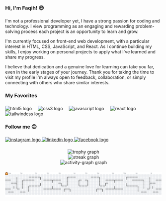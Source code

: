 <h3 align="left">Hi, I'm Faqih! 😎</h3>

###

<p align="left">I'm not a professional developer yet, I have a strong passion for coding and technology. I view programming as an engaging and rewarding problem-solving process each project is an opportunity to learn and grow.

I'm currently focused on front-end web development, with a particular interest in HTML, CSS, JavaScript, and React. As I continue building my skills, I enjoy working on personal projects to apply what I've learned and share my progress.

I believe that dedication and a genuine love for learning can take you far, even in the early stages of your journey. Thank you for taking the time to visit my profile I'm always open to feedback, collaboration, or simply connecting with others who share similar interests.

</p>

###

<h3 align="left">My Favorites</h3>

###

<div align="left">
  <img src="https://cdn.jsdelivr.net/gh/devicons/devicon/icons/html5/html5-original.svg" height="40" alt="html5 logo"  />
  <img width="12" />
  <img src="https://cdn.jsdelivr.net/gh/devicons/devicon/icons/css3/css3-original.svg" height="40" alt="css3 logo"  />
  <img width="12" />
  <img src="https://cdn.jsdelivr.net/gh/devicons/devicon/icons/javascript/javascript-original.svg" height="40" alt="javascript logo"  />
  <img width="12" />
  <img src="https://cdn.jsdelivr.net/gh/devicons/devicon/icons/react/react-original.svg" height="40" alt="react logo"  />
  <img width="12" />
  <img src="https://cdn.jsdelivr.net/gh/devicons/devicon/icons/tailwindcss/tailwindcss-original-wordmark.svg" height="40" alt="tailwindcss logo"  />
</div>

###

<h3 align="left">Follow me 😊</h3>

###

<div align="left">
  <a href="https://www.instagram.com/faqih_hsn/" target="_blank">
    <img src="https://raw.githubusercontent.com/maurodesouza/profile-readme-generator/master/src/assets/icons/social/instagram/default.svg" width="52" height="40" alt="instagram logo"  />
  </a>
  <a href="https://www.linkedin.com/in/muhammad-faqih-hasan" target="_blank">
    <img src="https://raw.githubusercontent.com/maurodesouza/profile-readme-generator/master/src/assets/icons/social/linkedin/default.svg" width="52" height="40" alt="linkedin logo"  />
  </a>
  <a href="https://www.facebook.com/mfaqih.hasan/" target="_blank">
    <img src="https://raw.githubusercontent.com/maurodesouza/profile-readme-generator/master/src/assets/icons/social/facebook/default.svg" width="52" height="40" alt="facebook logo"  />
  </a>
</div>

###

<div align="center">
  <img src="https://github-profile-trophy.vercel.app?username=Korenxs27&theme=dracula&column=-1&row=1&margin-w=8&margin-h=8&no-bg=false&no-frame=false&order=4" height="150" alt="trophy graph" /> <br>
  <img src="https://streak-stats.demolab.com?user=Korenxs27&locale=en&mode=daily&theme=dracula&hide_border=false&border_radius=5&order=3" height="150" alt="streak graph" /> <br>
  <img src="https://github-readme-activity-graph.vercel.app/graph?username=Korenxs27&radius=16&theme=react&area=true&order=5" height="300" alt="activity-graph graph"  />
</div>

###

<picture>
  <source media="(prefers-color-scheme: dark)" srcset="https://raw.githubusercontent.com/Korenxs27/Korenxs27/output/pacman-contribution-graph-dark.svg">
  <source media="(prefers-color-scheme: light)" srcset="https://raw.githubusercontent.com/Korenxs27/Korenxs27/output/pacman-contribution-graph.svg">
  <img alt="pacman contribution graph" src="https://raw.githubusercontent.com/Korenxs27/Korenxs27/output/pacman-contribution-graph.svg">
</picture>

###
